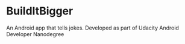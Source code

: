 # BuildItBigger
An Android app that tells jokes. Developed as part of Udacity Android Developer Nanodegree
